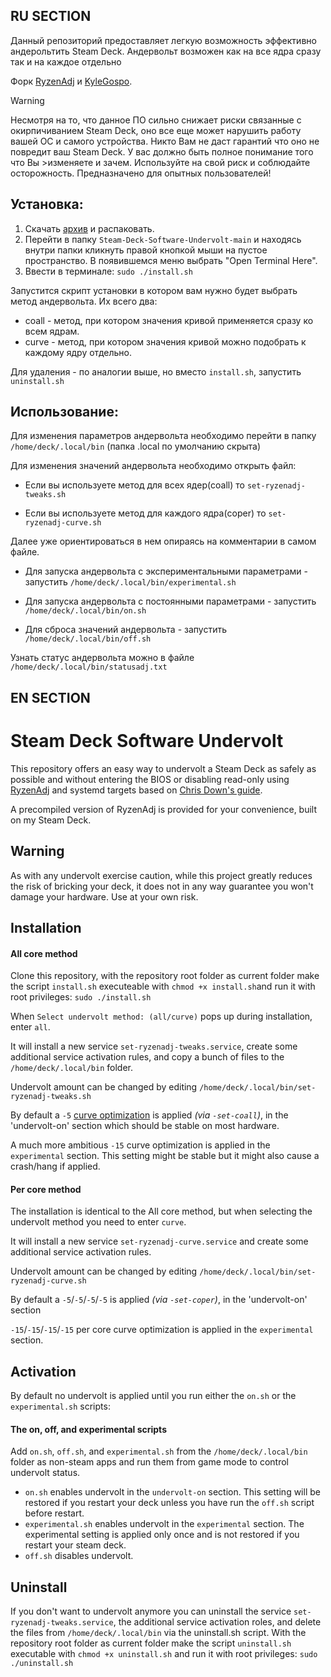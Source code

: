 ## RU SECTION

Данный репозиторий предоставляет легкую возможность эффективно андерольтить Steam Deck. Андервольт возможен как на все ядра сразу так и на каждое отдельно

Форк [RyzenAdj](https://github.com/FlyGoat/RyzenAdj) и [KyleGospo](https://github.com/KyleGospo/Steam-Deck-Software-Undervolt).

> [!WARNING]
> Несмотря на то, что данное ПО сильно снижает риски связанные с окирпичиванием Steam Deck, оно все еще может нарушить работу вашей ОС и самого устройства. Никто Вам не даст гарантий что оно не повредит ваш Steam Deck. У вас должно быть полное понимание того что Вы >изменяете и зачем.
>Используйте на свой риск и соблюдайте осторожность.
>Предназначено для опытных пользователей!

## Установка:
1. Скачать [архив](https://github.com/Pososaku/Steam-Deck-Software-Undervolt/archive/refs/heads/main.zip) и распаковать.
2. Перейти в папку ``Steam-Deck-Software-Undervolt-main`` и находясь внутри папки кликнуть правой кнопкой мыши на пустое пространство. В появившемся меню выбрать "Open Terminal Here".
3. Ввести в терминале: `sudo ./install.sh`

Запустится скрипт установки в котором вам нужно будет выбрать метод андервольта. Их всего два:

* coall - метод, при котором значения кривой применяется сразу ко всем ядрам.
* curve - метод, при котором значения кривой можно подобрать к каждому ядру отдельно.

Для удаления - по аналогии выше, но вместо `install.sh`, запустить `uninstall.sh`

## Использование:
Для изменения параметров андервольта необходимо перейти в папку `/home/deck/.local/bin` (папка .local по умолчанию скрыта)

Для изменения значений андервольта необходимо открыть файл:

* Если вы используете метод для всех ядер(coall) то `set-ryzenadj-tweaks.sh`

* Если вы используете метод для каждого ядра(coper) то `set-ryzenadj-curve.sh`

Далее уже ориентироваться в нем опираясь на комментарии в самом файле.


* Для запуска андервольта с экспериментальными параметрами - запустить  `/home/deck/.local/bin/experimental.sh`

* Для запуска андервольта с постоянными параметрами - запустить `/home/deck/.local/bin/on.sh`

* Для сброса значений андервольта - запустить `/home/deck/.local/bin/off.sh`

Узнать статус андервольта можно в файле `/home/deck/.local/bin/statusadj.txt`

## EN SECTION

# Steam Deck Software Undervolt
This repository offers an easy way to undervolt a Steam Deck as safely as possible and without entering the BIOS or disabling read-only using [RyzenAdj](https://github.com/FlyGoat/RyzenAdj) and systemd targets based on [Chris Down's guide](https://chrisdown.name/2017/10/29/adding-power-related-targets-to-systemd.html). 

A precompiled version of RyzenAdj is provided for your convenience, built on my Steam Deck.

## Warning

As with any undervolt exercise caution, while this project greatly reduces the risk of bricking your deck, it does not in any way guarantee you won't damage your hardware. Use at your own risk.

## Installation
#### All core method
Clone this repository, with the repository root folder as current folder make the script `install.sh` executeable with `chmod +x install.sh`and run it with root privileges: `sudo ./install.sh`

When `Select undervolt method: (all/curve)` pops up during installation, enter `all`.

It will install a new service `set-ryzenadj-tweaks.service`, create some additional service activation rules, and copy a bunch of files to the `/home/deck/.local/bin` folder.


Undervolt amount can be changed by editing `/home/deck/.local/bin/set-ryzenadj-tweaks.sh`

By default a `-5` [curve optimization](https://www.amd.com/system/files/documents/faq-curve-optimizer.pdf) is applied *(via `-set-coall`)*, in the 'undervolt-on' section which should be stable on most hardware.

A much more ambitious `-15` curve optimization is applied in the `experimental` section. This setting might be stable but it might also cause a crash/hang if applied.

#### Per core method
The installation is identical to the All core method, but when selecting the undervolt method you need to enter `curve`.

It will install a new service `set-ryzenadj-curve.service` and create some additional service activation rules.

Undervolt amount can be changed by editing `/home/deck/.local/bin/set-ryzenadj-curve.sh`

By default a `-5`/`-5`/`-5`/`-5` is applied *(via `-set-coper`)*, in the 'undervolt-on' section 

`-15`/`-15`/`-15`/`-15` per core curve optimization is applied in the `experimental` section.

## Activation

By default no undervolt is applied until you run either the `on.sh` or the `experimental.sh` scripts:

#### The on, off, and experimental scripts
Add `on.sh`, `off.sh`, and `experimental.sh` from the `/home/deck/.local/bin` folder as non-steam apps and run them from game mode to control undervolt status.
* `on.sh` enables undervolt in the `undervolt-on` section. This setting will be restored if you restart your deck unless you have run the `off.sh` script before restart.
* `experimental.sh` enables undervolt in the `experimental` section. The experimental setting is applied only once and is not restored if you restart your steam deck.
* `off.sh` disables undervolt.

## Uninstall
If you don't want to undervolt anymore you can uninstall the service `set-ryzenadj-tweaks.service`, the additional service activation roles, and delete the files from `/home/deck/.local/bin` via the uninstall.sh script.
With the repository root folder as current folder make the script `uninstall.sh` executable with `chmod +x uninstall.sh` and run it with root privileges: `sudo ./uninstall.sh`
